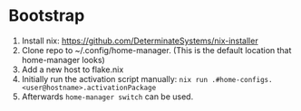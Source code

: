 # Bootstrap
1. Install nix: https://github.com/DeterminateSystems/nix-installer
1. Clone repo to ~/.config/home-manager. (This is the default location that home-manager looks)
1. Add a new host to flake.nix
1. Initially run the activation script manually: `nix run .#home-configs.<user@hostname>.activationPackage`
1. Afterwards `home-manager switch` can be used.

